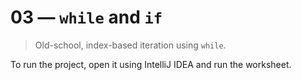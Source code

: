 # 03 &mdash; `while` and `if` 
> Old-school, index-based iteration using `while`.

To run the project, open it using IntelliJ IDEA and run the worksheet.